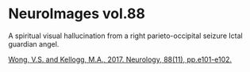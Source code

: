 NeuroImages vol.88
==================

A spiritual visual hallucination from a right parieto-occipital seizure Ictal guardian angel.

[Wong, V.S. and Kellogg, M.A., 2017. Neurology, 88(11), pp.e101-e102.][0] 







[0]: http://www.neurology.org/content/88/11/e101.full